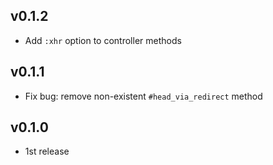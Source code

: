 ## v0.1.2

- Add `:xhr` option to controller methods

## v0.1.1

- Fix bug: remove non-existent `#head_via_redirect` method

## v0.1.0

- 1st release
